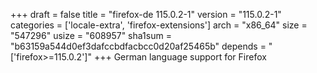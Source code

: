 +++
draft = false
title = "firefox-de 115.0.2-1"
version = "115.0.2-1"
categories = ['locale-extra', 'firefox-extensions']
arch = "x86_64"
size = "547296"
usize = "608957"
sha1sum = "b63159a544d0ef3dafccbdfacbcc0d20af25465b"
depends = "['firefox>=115.0.2']"
+++
German language support for Firefox